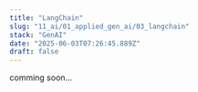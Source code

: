 ```yaml
---
title: "LangChain"
slug: "11_ai/01_applied_gen_ai/03_langchain"
stack: "GenAI"
date: "2025-06-03T07:26:45.889Z"
draft: false
---
```


comming soon...